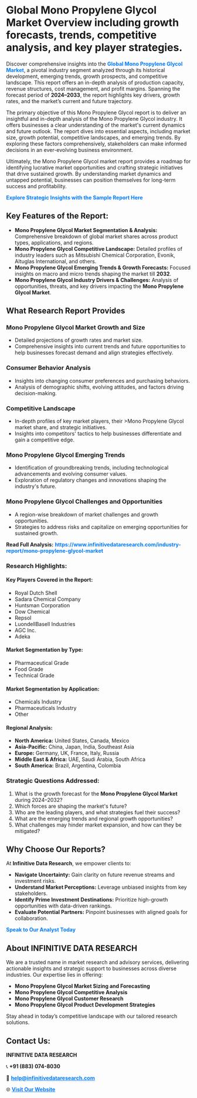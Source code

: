 <h1>Global Mono Propylene Glycol Market Overview including growth forecasts, trends, competitive analysis, and key player strategies.</h1>
<p>
Discover comprehensive insights into the 
<a href="https://www.infinitivedataresearch.com/industry-report/mono-propylene-glycol-market" rel="dofollow" style="color: #007BFF; text-decoration: none;"><strong>Global Mono Propylene Glycol Market</strong></a>, a pivotal industry segment analyzed through its historical development, emerging trends, growth prospects, and competitive landscape. This report offers an in-depth analysis of production capacity, revenue structures, cost management, and profit margins. Spanning the forecast period of <strong>2024–2033</strong>, the report highlights key drivers, growth rates, and the market’s current and future trajectory.
</p>
<p>
The primary objective of this Mono Propylene Glycol report is to deliver an insightful and in-depth analysis of the Mono Propylene Glycol industry. It offers businesses a clear understanding of the market's current dynamics and future outlook. The report dives into essential aspects, including market size, growth potential, competitive landscapes, and emerging trends. By exploring these factors comprehensively, stakeholders can make informed decisions in an ever-evolving business environment.
</p>
<p>
Ultimately, the Mono Propylene Glycol market report provides a roadmap for identifying lucrative market opportunities and crafting strategic initiatives that drive sustained growth. By understanding market dynamics and untapped potential, businesses can position themselves for long-term success and profitability.
</p>
<p>
<a href="https://www.infinitivedataresearch.com/request-sample/reportId=105196" style="color: #007BFF; text-decoration: none;"><strong>Explore Strategic Insights with the Sample Report Here</strong></a>
</p>

<h2>Key Features of the Report:</h2>
<ul>
<li><strong>Mono Propylene Glycol Market Segmentation & Analysis:</strong> Comprehensive breakdown of global market shares across product types, applications, and regions.</li>
<li><strong>Mono Propylene Glycol Competitive Landscape:</strong> Detailed profiles of industry leaders such as Mitsubishi Chemical Corporation, Evonik, Altuglas International, and others.</li>
<li><strong>Mono Propylene Glycol Emerging Trends & Growth Forecasts:</strong> Focused insights on macro and micro trends shaping the market till <strong>2032</strong>.</li>
<li><strong>Mono Propylene Glycol Industry Drivers & Challenges:</strong> Analysis of opportunities, threats, and key drivers impacting the <strong>Mono Propylene Glycol Market</strong>.</li>
</ul>

<h2>What Research Report Provides</h2>
<h3>Mono Propylene Glycol Market Growth and Size</h3>
<ul>
<li>Detailed projections of growth rates and market size.</li>
<li>Comprehensive insights into current trends and future opportunities to help businesses forecast demand and align strategies effectively.</li>
</ul>

<h3>Consumer Behavior Analysis</h3>
<ul>
<li>Insights into changing consumer preferences and purchasing behaviors.</li>
<li>Analysis of demographic shifts, evolving attitudes, and factors driving decision-making.</li>
</ul>

<h3>Competitive Landscape</h3>
<ul>
<li>In-depth profiles of key market players, their >Mono Propylene Glycol market share, and strategic initiatives.</li>
<li>Insights into competitors' tactics to help businesses differentiate and gain a competitive edge.</li>
</ul>

<h3>Mono Propylene Glycol Emerging Trends</h3>
<ul>
<li>Identification of groundbreaking trends, including technological advancements and evolving consumer values.</li>
<li>Exploration of regulatory changes and innovations shaping the industry's future.</li>
</ul>

<h3>Mono Propylene Glycol Challenges and Opportunities</h3>
<ul>
<li>A region-wise breakdown of market challenges and growth opportunities.</li>
<li>Strategies to address risks and capitalize on emerging opportunities for sustained growth.</li>
</ul>
<p><strong>Read Full Analysis:</strong> <a href="https://www.infinitivedataresearch.com/industry-report/mono-propylene-glycol-market" rel="dofollow" style="color: #007BFF; text-decoration: none;"><strong>https://www.infinitivedataresearch.com/industry-report/mono-propylene-glycol-market</strong></a></p>
<h3>Research Highlights:</h3>
<h4>Key Players Covered in the Report:</h4>
<ul><li>Royal Dutch Shell</li><li>Sadara Chemical Company</li><li>Huntsman Corporation</li><li>Dow Chemical</li><li>Repsol</li><li>LuondellBasell Industries</li><li>AGC Inc.</li><li>Adeka</li></ul>
<h4>Market Segmentation by Type:</h4>
<ul><li>Pharmaceutical Grade</li><li>Food Grade</li><li>Technical Grade</li></ul>
<h4>Market Segmentation by Application:</h4>
<ul><li>Chemicals Industry</li><li>Pharmaceuticals Industry</li><li>Other</li></ul>

<h4>Regional Analysis:</h4>
<ul>
<li><strong>North America:</strong> United States, Canada, Mexico</li>
<li><strong>Asia-Pacific:</strong> China, Japan, India, Southeast Asia</li>
<li><strong>Europe:</strong> Germany, UK, France, Italy, Russia</li>
<li><strong>Middle East & Africa:</strong> UAE, Saudi Arabia, South Africa</li>
<li><strong>South America:</strong> Brazil, Argentina, Colombia</li>
</ul>

<h3>Strategic Questions Addressed:</h3>
<ol>
<li>What is the growth forecast for the <strong>Mono Propylene Glycol Market</strong> during 2024–2032?</li>
<li>Which forces are shaping the market's future?</li>
<li>Who are the leading players, and what strategies fuel their success?</li>
<li>What are the emerging trends and regional growth opportunities?</li>
<li>What challenges may hinder market expansion, and how can they be mitigated?</li>
</ol>

<h2>Why Choose Our Reports?</h2>
<p>At <strong>Infinitive Data Research</strong>, we empower clients to:</p>
<ul>
<li><strong>Navigate Uncertainty:</strong> Gain clarity on future revenue streams and investment risks.</li>
<li><strong>Understand Market Perceptions:</strong> Leverage unbiased insights from key stakeholders.</li>
<li><strong>Identify Prime Investment Destinations:</strong> Prioritize high-growth opportunities with data-driven rankings.</li>
<li><strong>Evaluate Potential Partners:</strong> Pinpoint businesses with aligned goals for collaboration.</li>
</ul>
<p><a href="https://www.infinitivedataresearch.com/industry-report/mono-propylene-glycol-market" rel="dofollow" style="color: #007BFF; text-decoration: none;"><strong>Speak to Our Analyst Today</strong></a></p>

<h2>About INFINITIVE DATA RESEARCH</h2>
<p>We are a trusted name in market research and advisory services, delivering actionable insights and strategic support to businesses across diverse industries. Our expertise lies in offering:</p>
<ul>
<li><strong>Mono Propylene Glycol Market Sizing and Forecasting</strong></li>
<li><strong>Mono Propylene Glycol Competitive Analysis</strong></li>
<li><strong>Mono Propylene Glycol Customer Research</strong></li>
<li><strong>Mono Propylene Glycol Product Development Strategies</strong></li>
</ul>
<p>Stay ahead in today’s competitive landscape with our tailored research solutions.</p>

<h2>Contact Us:</h2>
<p><strong>INFINITIVE DATA RESEARCH</strong></p>
<p>📞 <strong>+91 (883) 074-8030</strong></p>
<p>📧 <strong><a href="mailto:help@infinitivedataresearch.com" style="color: #007BFF;">help@infinitivedataresearch.com</a></strong></p>
<p>🌐 <strong><a href="https://www.infinitivedataresearch.com" rel="dofollow" style="color: #007BFF;">Visit Our Website</a></strong></p>